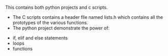 This contains both python projects and c scripts.
- The C scripts contains a header flle named lists.h which contains all the prototypes of the various functions.
-  The python project demonstrate the power of:
* if, elif and else statements
* loops 
* functions

